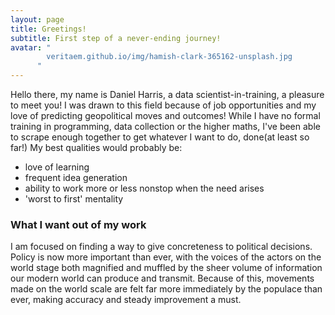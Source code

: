```yaml
---
layout: page
title: Greetings!
subtitle: First step of a never-ending journey!
avatar: "
        veritaem.github.io/img/hamish-clark-365162-unsplash.jpg
      "
---
```


Hello there, my name is Daniel Harris, a data scientist-in-training, a pleasure to meet you!  I was drawn to this field because of job opportunities and my love of predicting geopolitical moves and outcomes!  While I have no formal training in programming, data collection or the higher maths, I've been able to scrape enough together to get whatever I want to do, done(at least so far!) My best qualities would probably be:

- love of learning
- frequent idea generation
- ability to work more or less nonstop when the need arises
- 'worst to first' mentality


### What I want out of my work

I am focused on finding a way to give concreteness to political decisions.  Policy is now more important than ever, with the voices of the actors on the world stage both magnified and muffled by the sheer volume of information our modern world can produce and transmit.  Because of this, movements made on the world scale are felt far more immediately by the populace than ever, making accuracy and steady improvement a must.    
